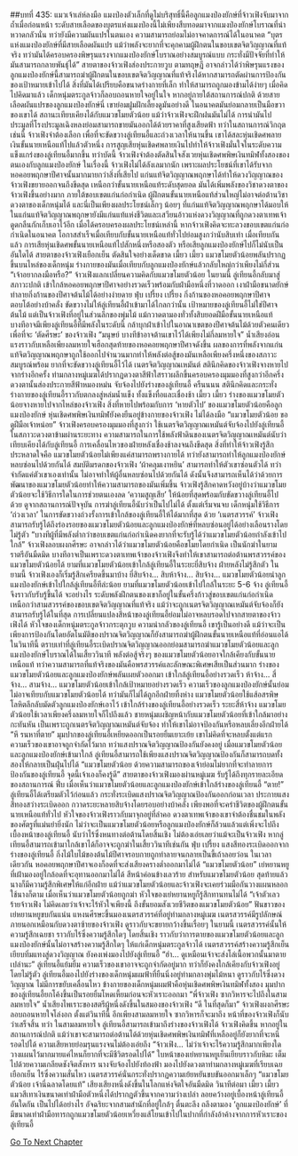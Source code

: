 ##บทที่ 435: แมวเจ้าเล่ห์ลงมือ
แมงป่องตัวเล็กที่ดูไม่บริสุทธิ์นี้คือลูกแมงป่องยักษ์ที่จ้าวเฟิงจับมาจากถ้ำเมื่อก่อนหน้า
ระดับสายเลือดของบุตรแห่งแมงป่องนี้ไม่เพียงสืบทอดมาจากแมงป่องยักษ์โบราณที่น่าหวาดกลัวนั่น ทว่ายังมีความผันแปรในตนเอง ความสามารถย่อมไม่อาจคาดการณ์ได้ในอนาคต
“บุตรแห่งแมงป่องยักษ์ที่มีสายเลือดผันแปร แม้ว่าพลังจะยากที่จะคุกคามผู้ฝึกตนในขอบเขตจิตวิญญาณที่แท้จริง ทว่ามันได้ครอบครองพิษรุนแรงจากแมงป่องยักษ์โบราณอย่างสมบูรณ์แบบ กระทั่งมีปัจจัยที่ทำให้มันสามารถกลายพันธุ์ได้”
สายตาของจ้าวเฟิงส่องประกายวูบ
ตามทฤษฎี อาจกล่าวได้ว่าพิษรุนแรงของลูกแมงป่องยักษ์นี้สามารถฆ่าผู้ฝึกตนในขอบเขตจิตวิญญาณที่แท้จริงได้หากสามารถตัดผ่านการป้องกันของเป้าหมายเข้าไปได้
สิ่งที่มันได้เปรียบคือขนาดร่างกายที่เล็ก ทำให้สามารถถูกมองข้ามได้ง่ายๆ
เมื่อคิดไปคิดมาแล้ว เด็กหนุ่มตระกูลจ้าวก็ลอบถอนหายใจอยู่ในใจ
หากอยู่ภายใต้สถานการณ์ปกติ ด้วยสายเลือดผันแปรของลูกแมงป่องยักษ์นี่ เขาย่อมฝูมฝักเลี้ยงดูมันอย่างดี ในอนาคตมันย่อมกลายเป็นมือขวาของเขาได้ สถานะเทียบเคียงได้กับแมวขโมยตัวน้อย
แม้ว่าจ้าวเฟิงจะฝึกฝนมันไม่ได้ การนำมันไปประมูลที่โรงประมูลเฉิงหลงย่อมสามารถขายมันออกได้ด้วยราคาที่สูงเสียดฟ้า
ทว่าในสถานการณ์วิกฤตเช่นนี้ จ้าวเฟิงจำต้องเลือก
เพื่อที่จะขัดขวางลู่เทียนอี้และถ่วงเวลาให้นานขึ้น เขาได้สละหุ่นเชิดศพลายเงินขั้นนายเหนือแท้ไปแล้วตัวหนึ่ง
การสูญเสียหุ่นเชิดศพลายเงินไปทำให้จ้าวเฟิงมั่นใจในระดับความแข็งแกร่งของลู่เทียนอี้มากขึ้น
ทว่าบัดนี้
จ้าวเฟิงจำต้องตัดสินใจสังเวยหุ่นเชิดศพพิษเงินทมิฬทั้งสองของตนเองกับลูกแมงป่องยักษ์
ในเรื่องนี้ จ้าวเฟิงไม่ได้ลังเลมากนัก
เพราะผลประโยชน์ที่เขาได้รับจากหอคอยพฤกษาปีศาจนั้นมากมายกว่าสิ่งที่เสียไป
แก่นแท้จิตวิญญาณพฤกษาได้ทำให้ดวงวิญญาณของจ้าวเฟิงขยายออกจนถึงขีดสุด เหนือกว่าขั้นนายเหนือแท้ระดับสุดยอด
มันได้เพิ่มพลังของวิชาดวงตาของจ้าวเฟิงขึ้นอย่างมาก ภายใต้ขอบเขตแก่นก่อกำเนิด ผู้ฝึกตนขั้นนายเหนือแท้ส่วนใหญ่ไม่อาจต่อต้านวิชาดวงตาของเด็กหนุ่มได้
และนี่เป็นเพียงผลประโยชน์เล็กๆ น้อยๆ ที่แก่นแท้จิตวิญญาณพฤกษาได้มอบให้ ในแก่นแท้จิตวิญญาณพฤกษายังมีแก่นแท้แห่งชีวิตและเสวียนอ้าวแห่งดวงวิญญาณที่ถูกดวงตาเทพเจ้าดูดกลืนกักเก็บเอาไว้อีก
เมื่อได้ครอบครองผลประโยชน์เหล่านี้ หากจ้าวเฟิงคิดจะทะลวงขอบเขตแก่นก่อกำเนิดในอนาคต โอกาสสำเร็จเมื่อเทียบกับขั้นนายเหนือแท้ทั่วไปย่อมสูงกว่านับสิบเท่า
เมื่อเทียบกันแล้ว การเสียหุ่นเชิดศพขั้นนายเหนือแท้ไปสักหนึ่งหรือสองตัว หรือเสียลูกแมงป่องยักษ์ไปก็ไม่นับเป็นอันใดได้
สายตาของจ้าวเฟิงเยือกเย็น ตัดสินใจอย่างเด็ดขาด
เมี้ยว เมี้ยว
แมวขโมยตัวน้อยพลันปรากฏขึ้นบนไหล่ของเด็กหนุ่ม ร่างกายของมันเมื่อเทียบกับลูกแมงป่องยักษ์แล้วกลับใหญ่กว่าเพียงไม่กี่ส่วน
“เจ้าอยากลงมือหรือ?”
จ้าวเฟิงแลกเปลี่ยนความคิดกับแมวขโมยตัวน้อย
ในยามนี้ ลู่เทียนอี้กลับมาสู่สภาวะปกติ เข้าใกล้หอคอยพฤกษาปีศาจอย่างรวดเร็วพร้อมกับฝ่ามือหนึ่งที่วาดออก เงาฝ่ามือขนาดยักษ์ทำลายกิ่งก้านของปีศาจต้นไม้ได้อย่างง่ายดาย
ฟุ่บ เปรี้ยง เปรี้ยง
กิ่งก้านของหอคอยพฤกษาปีศาจตอบโต้อย่างบ้าคลั่ง ขัดขวางไม่ให้ลู่เทียนอี้ฝ่าเข้ามาได้ไกลกว่านั้น
เป้าหมายของลู่เทียนอี้ไม่ใช่ปีศาจต้นไม้ แต่เป็นจ้าวเฟิงที่อยู่ในส่วนลึกของพุ่มไม้
แม้กวาดตามองทั่วทั้งสิบยอดฝีมือขั้นนายเหนือแท้ บางทีอาจมีเพียงลู่เทียนอี้ที่มีพลังในระดับนี้ กล้าบุกฝ่าเข้าไปในอาณาเขตของปีศาจต้นไม้ด้วยตัวคนเดียวเพื่อที่จะ ‘ตัดศีรษะ’ ของจ้าวเฟิง
“มนุษย์ บางทีข้าอาจต้านเขาไว้ได้เพียงไม่กี่ลมหายใจ”
น้ำเสียงอ่อนแรงราวกับเหลือเพียงลมหายใจเฮือกสุดท้ายของหอคอยพฤกษาปีศาจดังขึ้น
ผลของการที่พลังจากแก่นแท้จิตวิญญาณพฤกษาถูกใช้ออกไปจำนวนมากทำให้พลังต่อสู้ของมันเหลือเพียงครึ่งหนึ่งของสภาวะสมบูรณ์พร้อม ยากที่จะขัดขวางลู่เทียนอี้ไว้ได้
เนตรจิตวิญญาณเหมันต์
สตินึกคิดของจ้าวเฟิงจางหายไปจากร่างอีกครั้ง
ท่ามกลางหมู่เมฆได้ปรากฏดวงตาสีฟ้าใสราวผลึกขึ้นครอบครองมุมมองที่สูงกว่าอีกครึ่ง ดวงตานั้นส่องประกายสีฟ้าหมองหม่น จับจ้องไปยังร่างของลู่เทียนอี้
ครืนนนน
สตินึกคิดและกระทั่งร่างกายของลู่เทียนอี้ราวกับตกลงสู่หล่มน้ำแข็ง ทั้งแข็งทื่อและเชื่องช้า
เมี้ยว เมี้ยว
ร่างของแมวขโมยตัวน้อยจางหายไปจากไหล่ของจ้าวเฟิง
สิ่งที่หายไปพร้อมกับการ ‘หายตัวไป’ ของแมวขโมยตัวน้อยคือลูกแมงป่องยักษ์
หุ่นเชิดศพพิษเงินทมิฬยังคงยืนอยู่ข้างกายของจ้าวเฟิง ไม่ได้ลงมือ
“แมวขโมยตัวน้อย ขอดูฝีมือเจ้าหน่อย”
จ้าวเฟิงครอบครองมุมมองที่สูงกว่า ใช้เนตรจิตวิญญาณเหมันต์จับจ้องไปยังลู่เทียนอี้
ในสภาวะดวงตาข้ามผ่านระยะทาง ความสามารถในการใช้พลังฟ้าดินของเนตรจิตวิญญาณเหมันต์นับว่าเทียบเคียงได้กับลู่เทียนอี้ การเคลื่อนไหวของฝ่ายหลังเชื่องช้าลงจนถึงขีดสุด
สิ่งที่ทำให้จ้าวเฟิงรู้สึกประหลาดใจคือ แมวขโมยตัวน้อยไม่เพียงแค่สามารถพรางกายได้ ทว่ายังสามารถทำให้ลูกแมงป่องยักษ์หลบซ่อนไปด้วยกันได้
สมบัติมรดกของจ้าวเฟิง ‘ผ้าคลุมเงาหยิน’ สามารถทำให้ตัวเขาซ่อนตัวได้ ทว่าจำกัดแค่ตัวเขาเองเท่านั้น ไม่อาจทำให้ผู้อื่นหลบซ่อนไปด้วยกันได้
ดังนั้นจึงสามารถเห็นได้ว่าด้วยการพัฒนาของแมวขโมยตัวน้อยทำให้ความสามารถของมันเพิ่มขึ้น
จ้าวเฟิงรู้สึกคาดหวังอยู่บ้างว่าแมวขโมยตัวน้อยจะใช้วิธีการใดในการช่วยตนเองลด ‘ความสูญเสีย’ ให้น้อยที่สุดพร้อมกับขัดขวางลู่เทียนอี้ไปด้วย
ดูจากสถานการณ์ปัจจุบัน การฆ่าลู่เทียนอี้นับว่าเป็นไปไม่ได้
ตั้งแต่เริ่มจนจบ เด็กหนุ่มใช้วิธีการ ‘ถ่วงเวลา’ ในการขัดขวางถ่วงรั้งการเข้าใกล้ของลู่เทียนอี้ให้ได้มากที่สุด
ด้วย ‘เนตรสวรรค์’ จ้าวเฟิงสามารถรับรู้ได้ถึงร่องรอยของแมวขโมยตัวน้อยและลูกแมงป่องยักษ์ที่หลบซ่อนอยู่ได้อย่างเลือนรางโดยไม่รู้ตัว
“บางทีผู้ที่มีพลังต่ำกว่าขอบเขตแก่นก่อกำเนิดคงยากที่จะรับรู้ได้ว่าแมวขโมยตัวน้อยกำลังเข้าไปใกล้”
จ้าวเฟิงลอบผงกศีรษะ
อาจกล่าวได้ว่าแมวขโมยตัวน้อยคือขโมยโดยกำเนิด เป็นนักฆ่าในยามราตรีอันมืดมิด
บางทีอาจเป็นเพราะดวงตาเทพเจ้าของจ้าวเฟิงจึงทำให้เขาสามารถต่อต้านพรสวรรค์ของแมวขโมยตัวน้อยได้
ยามที่แมวขโมยตัวน้อยเข้าใกล้ลู่เทียนอี้ในระยะยี่สิบจ้าง ฝ่ายหลังไม่รู้สึกตัว
ในยามนี้ จ้าวเฟิงเองก็เริ่มรู้สึกเครียดขึ้นมาบ้าง
ยี่สิบจ้าง... สิบห้าจ้าง... สิบจ้าง... แมวขโมยตัวน้อยนำลูกแมงป่องยักษ์เข้าไปใกล้ลู่เทียนอี้ทีล่ะน้อย
ยามที่แมวขโมยตัวน้อยเข้าไปใกล้ในระยะ 5-6 จ้าง ลู่เทียนอี้จึงราวกับรับรู้ขึ้นได้
จะอย่างไร ระดับพลังฝึกตนของเขาก็อยู่ในขั้นครึ่งก้าวสู่ขอบเขตแก่นก่อกำเนิด เหนือกว่าสามสวรรค์ของขอบเขตจิตวิญญาณที่แท้จริง แม้ว่าจะถูกเนตรจิตวิญญาณเหมันต์จับจ้องก็ยังสามารถรับรู้ได้ในที่สุด
การเปลี่ยนแปลงสีหน้าของลู่เทียนอี้ย่อมไม่อาจหลบรอดไปจากสายตาของจ้าวเฟิงได้
หัวใจของเด็กหนุ่มตระกูลจ้าวกระตุกวูบ
ความน่ากลัวของลู่เทียนอี้ เขารู้เป็นอย่างดี แม้ว่าจะเป็นเพียงการป้องกันโดยอัตโนมัติของปราณจิตวิญญาณก็ยังสามารถฆ่าผู้ฝึกตนขั้นนายเหนือแท้ที่อ่อนแอได้
ในวินาทีนี้
ตราบเท่าที่ลู่เทียนอี้ระเบิดปราณจิตวิญญาณออกย่อมสามารถฆ่าแมวขโมยตัวน้อยและลูกแมงป่องยักษ์โบราณได้ในเสี้ยววินาที
พลังต่อสู้จริงๆ ของแมวขโมยตัวน้อยอาจใกล้เคียงกับขั้นนายเหนือแท้ ทว่าความสามารถที่แท้จริงของมันคือพรสวรรค์และลักษณะพิเศษเสียเป็นส่วนมาก
ร่างของแมวขโมยตัวน้อยและลูกแมงป่องยักษ์พลันเผยตัวออกมา เข้าใกล้ลู่เทียนอี้อย่างรวดเร็ว
ห้าจ้าง... สี่จ้าง... สามจ้าง...
แมวขโมยตัวน้อยเข้าใกล้เป้าหมายอย่างรวดเร็ว
ความเร็วของลูกแมงป่องยักษ์นั้นย่อมไม่อาจเทียบกับแมวขโมยตัวน้อยได้ ทว่ามันก็ไม่ได้ถูกอีกฝ่ายทิ้งห่าง
แมวขโมยตัวน้อยใช้แส้อสรพิษโลหิตลึกลับมัดตัวลูกแมงป่องยักษ์เอาไว้ เข้าใกล้ร่างของลู่เทียนอี้อย่างรวดเร็ว
ระยะสี่ห้าจ้าง แมวขโมยตัวน้อยใช้เวลาเพียงครึ่งลมหายใจก็ไปถึงแล้ว
ชายหนุ่มเผชิญหน้ากับแมวขโมยตัวน้อยที่เข้าใกล้มาอย่างกะทันหัน เป็นเพราะถูกเนตรจิตวิญญาณเหมันต์จับจ้อง ทำให้เขาไม่อาจป้องกันหรือหลบเลี่ยงอีกฝ่ายได้
“หึ รนหาที่ตาย”
มุมปากของลู่เทียนอี้เหยียดออกเป็นรอยยิ้มเยาะเย้ย
เขาไม่คิดที่จะหลบตั้งแต่แรก ความเร็วของเขาอาจถูกจำกัดไว้มาก ทว่าแสงปราณจิตวิญญาณป้องกันยังคงอยู่
เมื่อแมวขโมยตัวน้อยและลูกแมงป่องยักษ์เข้ามาใกล้ ลู่เทียนอี้สามารถใช้เพียงแสงปราณจิตวิญญาณป้องกันก็สามารถบดทั้งสองให้กลายเป็นฝุ่นไปได้
“แมวขโมยตัวน้อย ด้วยความสามารถของเจ้าย่อมไม่ยากที่จะทำลายการป้องกันของลู่เทียนอี้ จุดนี้เจ้าเองก็คงรู้ดี”
สายตาของจ้าวเฟิงมองผ่านหมู่เมฆ รับรู้ได้ถึงทุกรายละเอียดของสถานการณ์
ฟึ่บ
เมื่อเห็นว่าแมวขโมยตัวน้อยและลูกแมงป่องยักษ์เข้าใกล้ร่างของลู่เทียนอี้
“ตาย!”
ลู่เทียนอี้ได้เตรียมตัวไว้ก่อนแล้ว กระทั่งระเบิดแสงปราณจิตวิญญาณป้องกันออกก่อนเวลา ประกายแสงสีทองสว่างระเบิดออก กวาดระยะหลายสิบจ้างโดยรอบอย่างบ้าคลั่ง เพียงพอที่จะคร่าชีวิตของผู้ฝึกตนขั้นนายเหนือแท้ทั่วไป
หัวใจของจ้าวเฟิงราวกับมาจุกอยู่ที่ลำคอ
ดวงตาเทพเจ้าของเขาจำต้องชื่นชมในพลังของศัตรูที่แม่นยำยิ่งนัก ไม่ว่าจะเป็นแมวขโมยตัวน้อยหรือลูกแมงป่องยักษ์ก็ล้วนแล้วแต่เพิ่งจะไปถึงเบื้องหน้าของลู่เทียนอี้ นับว่าไร้ซึ่งหนทางต่อต้านโดยสิ้นเชิง
ไม่ต้องเอ่ยเลยว่าแม้จะเป็นจ้าวเฟิง หากลู่เทียนอี้สามารถเข้ามาใกล้เขาได้ก็อาจจะถูกฆ่าในเสี้ยววินาทีเช่นกัน
ฟุ่บ เปรี้ยง
แสงสีทองระเบิดออกจากร่างของลู่เทียนอี้ กิ่งไม้ใบไม้ของต้นไม้ปีศาจรอบกายถูกทำลายจนกลายเป็นขี้เถ้าลอยว่อน
ในเวลาเดียวกัน หอคอยพฤกษาปีศาจเองก็อดที่จะส่งเสียงครางต่ำออกมาไม่ได้
“แมวขโมยตัวน้อย”
เย่หยานหยูที่เฝ้ามองอยู่ใกล้อดที่จะอุทานออกมาไม่ได้ สีหน้าค่อนข้างเลวร้าย
สำหรับแมวขโมยตัวน้อย สุดท้ายแล้วนางก็มีความรู้สึกพิเศษให้แก่อีกฝ่าย แม้ว่าแมวขโมยตัวน้อยและจ้าวเฟิงจะเคยร่วมมือกันวางแผนหลอกใช้นางก็ตาม
เมื่อเห็นว่าแมวขโมยตัวน้อยถูกฆ่า หัวใจของเย่หยานหยูก็รู้สึกทานทนไม่ได้
“เจ้าตัวเลวร้ายจ้าวเฟิง ไม่คิดเลยว่าเจ้าจะไร้หัวใจเพียงนี้ ถึงขั้นยอมสังเวยชีวิตของแมวขโมยตัวน้อย”
ฟันขาวของเย่หยานหยูขบกันแน่น แหงนศีรษะขึ้นมองเนตรสวรรค์ที่อยู่ท่ามกลางหมู่เมฆ
เนตรสวรรค์มีรูปลักษณ์ภายนอกเหมือนกับดวงตาซ้ายของจ้าวเฟิง ดูราวกับจะขยายกว้างขึ้นเรื่อยๆ
ในยามนี้
เนตรสวรรค์นั้นให้ความรู้สึกเฉยชา ราวกับไร้ซึ่งความรู้สึกใดๆ โดยสิ้นเชิง
ราวกับว่าการตายของแมวขโมยตัวน้อยและลูกแมงป่องยักษ์นั้นไม่อาจสร้างความรู้สึกใดๆ ให้แก่เด็กหนุ่มตระกูลจ้าวได้
เนตรสวรรค์สร้างความรู้สึกเย็นเยียบทิ่มแทงสู่ดวงวิญญาณ ยังคงเพ่งมองไปยังลู่เทียนอี้
“ฮ่า... ดูเหมือนเจ้าจะส่งโล่เนื้อพวกนั้นมาตายเปล่านะ”
ลู่เทียนอี้แย้มยิ้ม
ความเร็วของเขาอาจจะถูกจำกัดอยู่มาก ทว่าก็ยังคงใกล้เคียงกับจ้าวเฟิงอยู่
โดยไม่รู้ตัว
ลู่เทียนอี้มองไปยังร่างของเด็กหนุ่มผมฟ้าที่ยืนนิ่งอยู่ท่ามกลางพุ่มไม้หนา ดูราวกับไร้ซึ่งดวงวิญญาณ ไม่มีการขยับเคลื่อนไหว
ข้างกายของเด็กหนุ่มผมฟ้าคือหุ่นเชิดศพพิษเงินทมิฬทั้งสอง
มุมปากของลู่เทียนอี้ยกโค้งขึ้นเป็นรอยยิ้มโหดเหี้ยมก่อนจะหัวเราะออกมา
“พี่จ้าวเฟิง ซากวิหารจะไปถึงในสามลมหายใจ”
น้ำเสียงไพเราะของสตรีผู้หนึ่งดังขึ้นในสมองของจ้าวเฟิง
“ดี ในที่สุดก็มา”
จ้าวเฟิงผงกศีรษะ ลอบถอนหายใจโล่งอก
ตั้งแต่วินาทีนี้
อีกเพียงสามลมหายใจ ซากวิหารก็จะมาถึง หน้าที่ของจ้าวเฟิงก็นับว่าเสร็จสิ้น
ทว่า
ในสามลมหายใจ ลู่เทียนอี้สามารถเข้ามาถึงร่างของจ้าวเฟิงได้
จ้าวเฟิงคิดขึ้น หากอยู่ในสถานการณ์ปกติ แม้ว่าเขาจะสามารถต่อต้านได้ด้วยหุ่นเชิดศพพิษเงินทมิฬที่เหลืออยู่ก็ยังยากที่จะหนีรอดไปได้ ความเสียหายย่อมรุนแรงจนไม่ต้องเอ่ยถึง
“จ้าวเฟิง... ไม่ว่าเจ้าจะไร้ความรู้สึกมากเพียงใด วางแผนไว้มากมายแค่ไหนก็ยากที่จะมีชีวิตรอดไปได้”
ใบหน้าของเย่หยานหยูเย็นเยียบราวกับหิมะ เต็มไปด้วยความเกลียดชังจิตสังหาร
นางจับจ้องไปยังท้องฟ้า มองไปยังดวงตาท่ามกลางหมู่เมฆที่เรียบเฉยเยือกเย็น ไร้ซึ่งความสั่นไหว
เนตรสวรรค์นั่นกระทั่งปรากฏความเย้ยหยันขบขันออกมาเล็กๆ
“แมวขโมยตัวน้อย เจ้านี่ฉลาดโดยแท้”
เสียงเสียงหนึ่งดังขึ้นในโลกแห่งจิตใจอันมืดมิด
วินาทีต่อมา
เมี้ยว เมี้ยว
แมวสีเทาเงินขนาดเท่าฝ่ามือตัวหนึ่งได้ปรากฏตัวขึ้นจากความว่างเปล่า ลอยคว้างอยู่เบื้องหน้าลู่เทียนอี้
อันใดกัน
เป็นไปได้อย่างไร
อัจฉริยะจากสามสำนักที่อยู่ใกล้ๆ ตื่นตะลึง ถลึงตามอง
‘ลูกแมงป่องยักษ์’ ที่มีขนาดเท่าฝ่ามือทารกถูกแมวขโมยตัวน้อยเหวี่ยงแส้โยนเข้าไปในปากที่กำลังอ้าค้างจากการหัวเราะของลู่เทียนอี้


[Go To Next Chapter]( ./215.md)